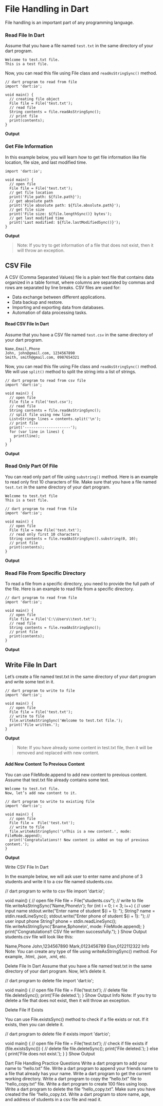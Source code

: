 # File Handling in Dart

File handling is an important part of any programming language. 

### Read File In Dart
Assume that you have a file named `test.txt` in the same directory of your dart program.

```
Welcome to test.txt file.
This is a test file.
```

Now, you can read this file using File class and `readAsStringSync()` method.

```
// dart program to read from file
import 'dart:io';

void main() {
  // creating file object
  File file = File('test.txt');
  // read file
  String contents = file.readAsStringSync();
  // print file
  print(contents);
}
```

**Output**


### Get File Information

In this example below, you will learn how to get file information like file location, file size, and last modified time.

```
import 'dart:io';

void main() {
  // open file
  File file = File('test.txt');
  // get file location
  print('File path: ${file.path}');
  // get absolute path
  print('File absolute path: ${file.absolute.path}');
  // get file size
  print('File size: ${file.lengthSync()} bytes');
  // get last modified time
  print('Last modified: ${file.lastModifiedSync()}');
}
```

**Output**


> Note: If you try to get information of a file that does not exist, then it will throw an exception.


## CSV File

A CSV (Comma Separated Values) file is a plain text file that contains data organized in a table format, where columns are separated by commas and rows are separated by line breaks. CSV files are used for:

- Data exchange between different applications.
- Data backup and restore.
- Importing and exporting data from databases.
- Automation of data processing tasks.

#### Read CSV File In Dart
Assume that you have a CSV file named `test.csv` in the same directory of your dart program.

```
Name,Email,Phone
John, john@gmail.com, 1234567890
Smith, smith@gmail.com, 0987654321
```

Now, you can read this file using File class and `readAsStringSync()` method. We will use `split()` method to split the string into a list of strings.

```
// dart program to read from csv file
import 'dart:io';

void main() {
  // open file
  File file = File('test.csv');
  // read file
  String contents = file.readAsStringSync();
  // split file using new line
  List<String> lines = contents.split('\n');
  // print file
  print('---------------------');
  for (var line in lines) {
    print(line);
  }
}
```

**Output**


### Read Only Part Of File
You can read only part of file using `substring()` method. Here is an example to read only first 10 characters of file. Make sure that you have a file named `test.txt` in the same directory of your dart program.

```
Welcome to test.txt file
This is a test file.
```

```
// dart program to read from file
import 'dart:io';

void main() {
  // open file
  File file = new File('test.txt');
  // read only first 10 characters
  String contents = file.readAsStringSync().substring(0, 10);
  // print file
  print(contents);
}
```

**Output**


### Read File From Specific Directory
To read a file from a specific directory, you need to provide the full path of the file. Here is an example to read file from a specific directory.

```
// dart program to read from file
import 'dart:io';

void main() {
  // open file
  File file = File('C:\\Users\\test.txt');
  // read file
  String contents = file.readAsStringSync();
  // print file
  print(contents);
}
```

**Output**


## Write File In Dart
Let’s create a file named test.txt in the same directory of your dart program and write some text in it.

```
// dart program to write to file
import 'dart:io';

void main() {
  // open file
  File file = File('test.txt');
  // write to file
  file.writeAsStringSync('Welcome to test.txt file.');
  print('File written.');
}
```

**Output**



> Note: If you have already some content in test.txt file, then it will be removed and replaced with new content.

#### Add New Content To Previous Content

You can use FileMode.append to add new content to previous content. Assume that test.txt file already contains some text.

```
Welcome to test.txt file.
Now, let’s add new content to it.
```

```
// dart program to write to existing file
import 'dart:io';

void main() {
  // open file
  File file =  File('test.txt');
  // write to file
  file.writeAsStringSync('\nThis is a new content.', mode: FileMode.append);
  print('Congratulations!! New content is added on top of previous content.');
}
```

**Output**


Write CSV File In Dart

In the example below, we will ask user to enter name and phone of 3 students and write it to a csv file named students.csv.

// dart program to write to csv file
import 'dart:io';

void main() {
  // open file
  File file = File("students.csv");
  // write to file
  file.writeAsStringSync('Name,Phone\n');
  for (int i = 0; i < 3; i++) {
    // user input name
    stdout.write("Enter name of student ${i + 1}: ");
    String? name = stdin.readLineSync();
    stdout.write("Enter phone of student ${i + 1}: ");
    // user input phone
    String? phone = stdin.readLineSync();
    file.writeAsStringSync('$name,$phone\n', mode: FileMode.append);
  }
  print("Congratulations!! CSV file written successfully.");
}
 Show Output
students.csv file will look like this:

Name,Phone
John,1234567890
Mark,0123456789
Elon,0122112322
 Info
Note: You can create any type of file using writeAsStringSync() method. For example, .html, .json, .xml, etc.

Delete File In Dart
Assume that you have a file named test.txt in the same directory of your dart program. Now, let’s delete it.

// dart program to delete file
import 'dart:io';

void main() {
  // open file
  File file = File('test.txt');
  // delete file
  file.deleteSync();
  print('File deleted.');
}
 Show Output
 Info
Note: If you try to delete a file that does not exist, then it will throw an exception.

Delete File If Exists

You can use File.existsSync() method to check if a file exists or not. If it exists, then you can delete it.

// dart program to delete file if exists
import 'dart:io';

void main() {
  // open file
  File file = File('test.txt');
  // check if file exists
  if (file.existsSync()) {
    // delete file
    file.deleteSync();
    print('File deleted.');
  } else {
    print('File does not exist.');
  }
}
 Show Output


Dart File Handling Practice Questions
Write a dart program to add your name to “hello.txt” file.
Write a dart program to append your friends name to a file that already has your name.
Write a dart program to get the current working directory.
Write a dart program to copy the “hello.txt” file to “hello_copy.txt” file.
Write a dart program to create 100 files using loop.
Write a dart program to delete the file “hello_copy.txt”. Make sure you have created the file “hello_copy.txt.
Write a dart program to store name, age, and address of students in a csv file and read it.